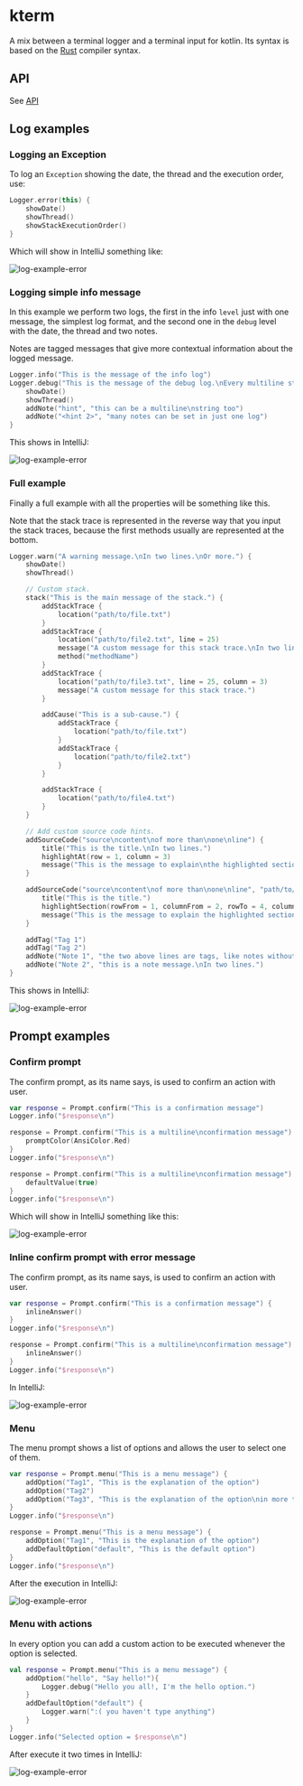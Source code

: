 # kterm

A mix between a terminal logger and a terminal input for kotlin. Its syntax is based on the [Rust](https://www.rust-lang.org/) compiler syntax.

## API

See [API](./doc/md/kterm/index.md)

## Log examples

### Logging an Exception

To log an `Exception` showing the date, the thread and the execution order, use:

```kotlin
Logger.error(this) {
    showDate()
    showThread()
    showStackExecutionOrder()
}
```

Which will show in IntelliJ something like:

![log-example-error](./doc/img/log-example-error.png)

### Logging simple info message

In this example we perform two logs, the first in the info `level` just with one message, the simplest log format, and the second one in the `debug` level with the date, the thread and two notes.

Notes are tagged messages that give more contextual information about the logged message.

```kotlin
Logger.info("This is the message of the info log")
Logger.debug("This is the message of the debug log.\nEvery multiline string is correctly indented.") {
    showDate()
    showThread()
    addNote("hint", "this can be a multiline\nstring too")
    addNote("<hint 2>", "many notes can be set in just one log")
}
```

This shows in IntelliJ:

![log-example-error](./doc/img/log-example-simple-info-message.png)

### Full example

Finally a full example with all the properties will be something like this.

Note that the stack trace is represented in the reverse way that you input the stack traces, because the first methods usually are represented at the bottom.

```kotlin
Logger.warn("A warning message.\nIn two lines.\nOr more.") {
    showDate()
    showThread()

    // Custom stack.
    stack("This is the main message of the stack.") {
        addStackTrace {
            location("path/to/file.txt")
        }
        addStackTrace {
            location("path/to/file2.txt", line = 25)
            message("A custom message for this stack trace.\nIn two lines.\nOr more.")
            method("methodName")
        }
        addStackTrace {
            location("path/to/file3.txt", line = 25, column = 3)
            message("A custom message for this stack trace.")
        }

        addCause("This is a sub-cause.") {
            addStackTrace {
                location("path/to/file.txt")
            }
            addStackTrace {
                location("path/to/file2.txt")
            }
        }

        addStackTrace {
            location("path/to/file4.txt")
        }
    }

    // Add custom source code hints.
    addSourceCode("source\ncontent\nof more than\none\nline") {
        title("This is the title.\nIn two lines.")
        highlightAt(row = 1, column = 3)
        message("This is the message to explain\nthe highlighted section")
    }

    addSourceCode("source\ncontent\nof more than\none\nline", "path/to/file4.txt") {
        title("This is the title.")
        highlightSection(rowFrom = 1, columnFrom = 2, rowTo = 4, columnTo = 2)
        message("This is the message to explain the highlighted section\none\nline")
    }

    addTag("Tag 1")
    addTag("Tag 2")
    addNote("Note 1", "the two above lines are tags, like notes without message.")
    addNote("Note 2", "this is a note message.\nIn two lines.")
}
```

This shows in IntelliJ:

![log-example-error](./doc/img/log-example-full.png)

## Prompt examples

### Confirm prompt

The confirm prompt, as its name says, is used to confirm an action with user.

```kotlin
var response = Prompt.confirm("This is a confirmation message")
Logger.info("$response\n")

response = Prompt.confirm("This is a multiline\nconfirmation message") {
    promptColor(AnsiColor.Red)
}
Logger.info("$response\n")

response = Prompt.confirm("This is a multiline\nconfirmation message") {
    defaultValue(true)
}
Logger.info("$response\n")
```

Which will show in IntelliJ something like this:

![log-example-error](./doc/img/prompt-confirm-simple.png)

### Inline confirm prompt with error message

The confirm prompt, as its name says, is used to confirm an action with user.

```kotlin
var response = Prompt.confirm("This is a confirmation message") {
    inlineAnswer()
}
Logger.info("$response\n")

response = Prompt.confirm("This is a multiline\nconfirmation message") {
    inlineAnswer()
}
Logger.info("$response\n")
```

In IntelliJ:

![log-example-error](./doc/img/prompt-confirm-inline-bad.png)

### Menu

The menu prompt shows a list of options and allows the user to select one of them.

```kotlin
var response = Prompt.menu("This is a menu message") {
    addOption("Tag1", "This is the explanation of the option")
    addOption("Tag2")
    addOption("Tag3", "This is the explanation of the option\nin more than one line")
}
Logger.info("$response\n")

response = Prompt.menu("This is a menu message") {
    addOption("Tag1", "This is the explanation of the option")
    addDefaultOption("default", "This is the default option")
}
Logger.info("$response\n")
```

After the execution in IntelliJ:

![log-example-error](./doc/img/prompt-menu-simple.png)

### Menu with actions

In every option you can add a custom action to be executed whenever the option is selected.

```kotlin
val response = Prompt.menu("This is a menu message") {
    addOption("hello", "Say hello!"){
        Logger.debug("Hello you all!, I'm the hello option.")
    }
    addDefaultOption("default") {
        Logger.warn(":( you haven't type anything")
    }
}
Logger.info("Selected option = $response\n")
```

After execute it two times in IntelliJ:

![log-example-error](./doc/img/prompt-menu-actions.png)

